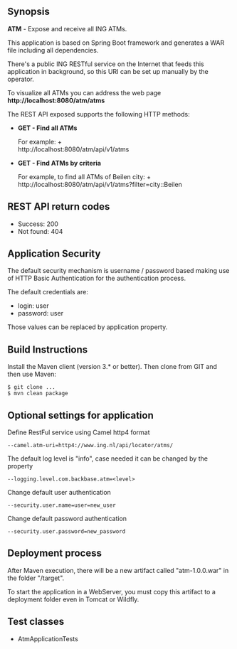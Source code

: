 ## Synopsis

**ATM** - Expose and receive all ING ATMs.

This application is based on Spring Boot framework and generates a WAR file including all dependencies.

There's a public ING RESTful service on the Internet that feeds this application in background, so this URI can be set up manually by the operator.

To visualize all ATMs you can address the web page **http://localhost:8080/atm/atms**

The REST API exposed supports the following HTTP methods:

- **GET - Find all ATMs**

  For example: +  
  http://localhost:8080/atm/api/v1/atms
  
- **GET - Find ATMs by criteria**

  For example, to find all ATMs of Beilen city: +
  http://localhost:8080/atm/api/v1/atms?filter=city::Beilen

## REST API return codes

- Success: 200
- Not found: 404

## Application Security

The default security mechanism is username / password based making use of HTTP Basic Authentication for the authentication process.
 
The default credentials are:

- login: user
- password: user
 
Those values can be replaced by application property. 

## Build Instructions

Install the Maven client (version 3.* or better). Then clone from GIT and then use Maven:
```
$ git clone ...
$ mvn clean package
```
## Optional settings for application

Define RestFul service using Camel http4 format
```
--camel.atm-uri=http4://www.ing.nl/api/locator/atms/
```
The default log level is "info", case needed it can be changed by the property
```
--logging.level.com.backbase.atm=<level>
```
Change default user authentication
```
--security.user.name=user=new_user
```
Change default password authentication
```
--security.user.password=new_password
```

## Deployment process

After Maven execution, there will be a new artifact called "atm-1.0.0.war" in the folder "/target".

To start the application in a WebServer, you must copy this artifact to a deployment folder even in Tomcat or Wildfly. 

## Test classes

- AtmApplicationTests